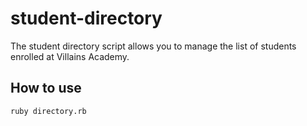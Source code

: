 # student-directory

The student directory script allows you to manage the list of students enrolled at Villains Academy. 

## How to use
```shell
ruby directory.rb
```

